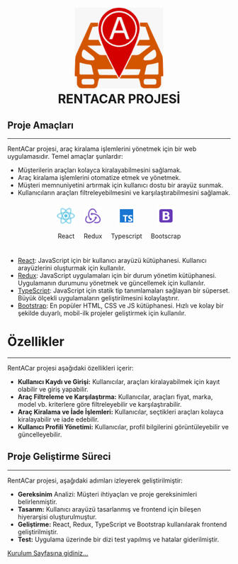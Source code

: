 <h1 align="center">
  <br>
  <a href="http://www.amitmerchant.com/electron-markdownify"><img src=".markdown/imgs/CarLogo.jpeg" alt="Markdownify" width="200"></a>
  <br>
  RENTACAR PROJESİ 
  <br>
</h1>

## Proje Amaçları
---
RentACar projesi, araç kiralama işlemlerini yönetmek için bir web uygulamasıdır. Temel amaçlar şunlardır:

- Müşterilerin araçları kolayca kiralayabilmesini sağlamak.
- Araç kiralama işlemlerini otomatize etmek ve yönetmek.
- Müşteri memnuniyetini artırmak için kullanıcı dostu bir arayüz sunmak.
- Kullanıcıların araçları filtreleyebilmesini ve karşılaştırabilmesini sağlamak.

<div style="display: flex; margin: 10px;  justify-content: center; align=" align="center">
  <div style="margin: 10px;">
    <a href="https://reactjs.org/"><img src=".markdown/imgs/icons8-react-a-javascript-library-for-building-user-interfaces-24.png" width="40" height="40" /></a>
    <p>React</p>
  </div>
  <div style="margin: 10px;">
    <a href="https://redux.js.org/"><img src=".markdown/imgs/icons8-redux-48.png" width="40" height="40" /></a>
    <p>Redux</p>
  </div>
  <div style="margin: 10px;">
    <a href="https://www.typescriptlang.org/"><img src=".markdown/imgs/icons8-typescript-48.png" width="40" height="40" /></a>
    <p>Typescript</p>
  </div>
  <div style="margin: 10px;">
    <a href="https://getbootstrap.com/"><img src=".markdown/imgs/icons8-bootstrap-48.png" width="40" height="40" /></a>
    <p>Bootscrap</p>
  </div>
</div>


- [React](https://reactjs.org/): JavaScript için bir kullanıcı arayüzü kütüphanesi. Kullanıcı arayüzlerini oluşturmak için kullanılır.
- [Redux](.markdown/redux.md): JavaScript uygulamaları için bir durum yönetim kütüphanesi. Uygulamanın durumunu yönetmek ve güncellemek için kullanılır.
- [TypeScript](https://www.typescriptlang.org/): JavaScript için statik tip tanımlamaları sağlayan bir süperset. Büyük ölçekli uygulamaların geliştirilmesini kolaylaştırır.
- [Bootstrap](https://getbootstrap.com/): En popüler HTML, CSS ve JS kütüphanesi. Hızlı ve kolay bir şekilde duyarlı, mobil-ilk projeler geliştirmek için kullanılır.
# Özellikler
---
RentACar projesi aşağıdaki özellikleri içerir:

- **Kullanıcı Kaydı ve Girişi:** Kullanıcılar, araçları kiralayabilmek için kayıt olabilir ve giriş yapabilir.
- **Araç Filtreleme ve Karşılaştırma:** Kullanıcılar, araçları fiyat, marka, model vb. kriterlere göre filtreleyebilir ve karşılaştırabilir.
- **Araç Kiralama ve İade İşlemleri:** Kullanıcılar, seçtikleri araçları kolayca kiralayabilir ve iade edebilir.
- **Kullanıcı Profili Yönetimi:** Kullanıcılar, profil bilgilerini görüntüleyebilir ve güncelleyebilir.


## Proje Geliştirme Süreci
---
RentACar projesi, aşağıdaki adımları izleyerek geliştirilmiştir:

- **Gereksinim** Analizi: Müşteri ihtiyaçları ve proje gereksinimleri belirlenmiştir.
- **Tasarım:** Kullanıcı arayüzü tasarlanmış ve frontend için bileşen hiyerarşisi oluşturulmuştur.
- **Geliştirme:** React, Redux, TypeScript ve Bootstrap kullanılarak frontend geliştirilmiştir.
- **Test:** Uygulama üzerinde bir dizi test yapılmış ve hatalar giderilmiştir.


[Kurulum Sayfasına gidiniz...](.markdown/kurulum.md)